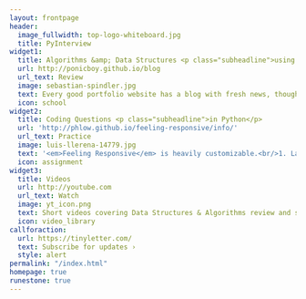 ```yaml
---
layout: frontpage
header:
  image_fullwidth: top-logo-whiteboard.jpg
  title: PyInterview
widget1:
  title: Algorithms &amp; Data Structures <p class="subheadline">using Python</p>
  url: http://ponicboy.github.io/blog
  url_text: Review
  image: sebastian-spindler.jpg
  text: Every good portfolio website has a blog with fresh news, thoughts and develop­ments of your activities. Feeling Responsive offers you a fully functional blog with an archive page to give readers a quick overview of all your posts.
  icon: school
widget2:
  title: Coding Questions <p class="subheadline">in Python</p>
  url: 'http://phlow.github.io/feeling-responsive/info/'
  url_text: Practice
  image: luis-llerena-14779.jpg
  text: '<em>Feeling Responsive</em> is heavily customizable.<br/>1. Language-Support :)<br/>2. Optimized for speed and it&#39;s responsive.<br/>3. Built on <a href="http://foundation.zurb.com/">Foundation Framework</a>.<br/>4. Seven different Headers.<br/>5. Customizable navigation, footer,...'
  icon: assignment
widget3:
  title: Videos
  url: http://youtube.com
  url_text: Watch
  image: yt_icon.png
  text: Short videos covering Data Structures & Algorithms review and solutions to the interview questions. See youtube channel for more.
  icon: video_library
callforaction:
  url: https://tinyletter.com/
  text: Subscribe for updates ›
  style: alert
permalink: "/index.html"
homepage: true
runestone: true
---
```

